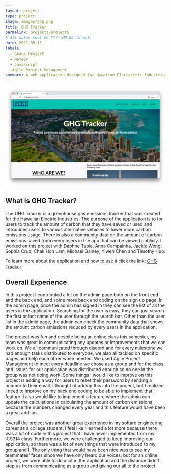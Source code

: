 ```yaml
---
layout: project
type: project
image: images/ghg.png
title: GHG Tracker
permalink: projects/project5
# All dates must be YYYY-MM-DD format!
date: 2021-05-11
labels:
  - Group Project
  - Meteor
  - Javascript
  -Agile Project Management
summary: A web application designed for Hawaiian Electectric Industries to help track the amount of greenhouse gas emissions that people in Hawaii saved or used during their daily lives.
---
```


<img class="ui image" src="../images/ghglanding.png">

## What is GHG Tracker?
The GHG Tracker is a greenhouse gas emissions tracker that was created for the Hawaiian Electric Industries. The purpose of the application is to for users to track the amount of carbon that they have saved or used and introduces users to various alternative vehicles to lower more carbon emissions usage. There is also a community data on the amount of carbon emissions saved from every users in the app that can be viewed publicly. I worked on this project with Daphne Tapia, Anna Campainha, Jackie Wong, Sophia Cruz, Chak Hon Lam, Michael Gainey, Yiwen Chen and Timothy Huo. 

To learn more about the application and how to use it click the link: [GHG Tracker](https://hot-n-code.github.io/).

## Overall Experience
In this project I contributed a lot on the admin page both on the front end and the back end, and some more back end coding on the sign up page. In the admin page, once the admin has signed in they can see the list of all the users in the application. Searching for the user is easy, they can just search the first or last name of the user through the search bar. Other than the user list in the admin page, the admin can check the community data that shows the amount carbon emissions reduced by every users in the application. 

The project was fun and despite being an online class this semester, my team was great in communicating any updates or improvements that we can work on. We all communicated through discord and for every milestone we had enough tasks distributed to everyone, we also all tackled on specific pages and help each other when needed. We used Agile 
Project Management to meet every deadline we chose as a group and for the class, and issues for our application was distributed enough so no one in the group was not doing work. Some things I would like to improve on this project is adding a way for users to reset their password by sending a number to their email. I thought of adding this into the project, but I realized I need to improve on my back end coding to be able to implement that feature. I also would like to implement a feature where the admin can update the calculations in calculating the amount of carbon emissions because the numbers changed every year and this feature would have been a great add-on. 

Overall the project was another great experience in my softare engineering career as a college student. I feel like I learned a lot more because there was a lot of code in this project that I have never implemented from my ICS314 class. Furthermore, we were challenged to keep improving our application, so there was a lot of new things that were introduced to my group and I. The only thing that would have been nice was to see my teammates' faces since we have only heard our voices, but for an online project, we were able to do a lot in the application and the distance didn't stop us from communicating as a group and giving our all to the project.

